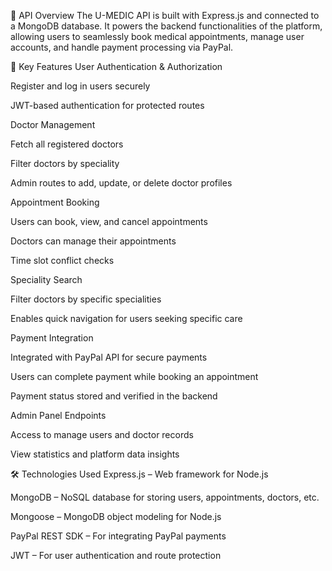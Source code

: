 🔗 API Overview
The U-MEDIC API is built with Express.js and connected to a MongoDB database. It powers the backend functionalities of the platform, allowing users to seamlessly book medical appointments, manage user accounts, and handle payment processing via PayPal.

📌 Key Features
User Authentication & Authorization

Register and log in users securely

JWT-based authentication for protected routes

Doctor Management

Fetch all registered doctors

Filter doctors by speciality

Admin routes to add, update, or delete doctor profiles

Appointment Booking

Users can book, view, and cancel appointments

Doctors can manage their appointments

Time slot conflict checks

Speciality Search

Filter doctors by specific specialities

Enables quick navigation for users seeking specific care

Payment Integration

Integrated with PayPal API for secure payments

Users can complete payment while booking an appointment

Payment status stored and verified in the backend

Admin Panel Endpoints

Access to manage users and doctor records

View statistics and platform data insights

🛠️ Technologies Used
Express.js – Web framework for Node.js

MongoDB – NoSQL database for storing users, appointments, doctors, etc.

Mongoose – MongoDB object modeling for Node.js

PayPal REST SDK – For integrating PayPal payments

JWT – For user authentication and route protection

